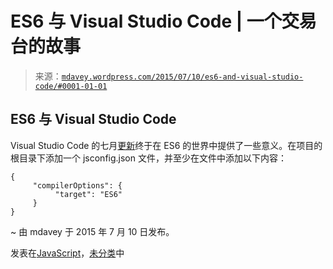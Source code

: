 <!--yml

分类：未分类

日期：2024 年 5 月 18 日 05:40:59

-->

# ES6 与 Visual Studio Code | 一个交易台的故事

> 来源：[`mdavey.wordpress.com/2015/07/10/es6-and-visual-studio-code/#0001-01-01`](https://mdavey.wordpress.com/2015/07/10/es6-and-visual-studio-code/#0001-01-01)

## ES6 与 Visual Studio Code

Visual Studio Code 的七月[更新](https://code.visualstudio.com/Updates)终于在 ES6 的世界中提供了一些意义。在项目的根目录下添加一个 jsconfig.json 文件，并至少在文件中添加以下内容：

```
{
     "compilerOptions": {
          "target": "ES6"
     }
}

```

~ 由 mdavey 于 2015 年 7 月 10 日发布。

发表在[JavaScript](https://mdavey.wordpress.com/category/languages/javascript/)，[未分类](https://mdavey.wordpress.com/category/uncategorized/)中
